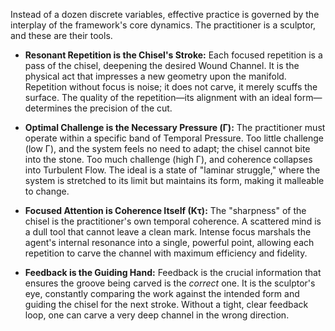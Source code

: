 Instead of a dozen discrete variables, effective practice is governed by the interplay of the framework's core dynamics. The practitioner is a sculptor, and these are their tools.

-   **Resonant Repetition is the Chisel's Stroke:** Each focused repetition is a pass of the chisel, deepening the desired Wound Channel. It is the physical act that impresses a new geometry upon the manifold. Repetition without focus is noise; it does not carve, it merely scuffs the surface. The quality of the repetition—its alignment with an ideal form—determines the precision of the cut.

-   **Optimal Challenge is the Necessary Pressure (Γ):** The practitioner must operate within a specific band of Temporal Pressure. Too little challenge (low Γ), and the system feels no need to adapt; the chisel cannot bite into the stone. Too much challenge (high Γ), and coherence collapses into Turbulent Flow. The ideal is a state of "laminar struggle," where the system is stretched to its limit but maintains its form, making it malleable to change.

-   **Focused Attention is Coherence Itself (Kτ):** The "sharpness" of the chisel is the practitioner's own temporal coherence. A scattered mind is a dull tool that cannot leave a clean mark. Intense focus marshals the agent's internal resonance into a single, powerful point, allowing each repetition to carve the channel with maximum efficiency and fidelity.

-   **Feedback is the Guiding Hand:** Feedback is the crucial information that ensures the groove being carved is the *correct* one. It is the sculptor's eye, constantly comparing the work against the intended form and guiding the chisel for the next stroke. Without a tight, clear feedback loop, one can carve a very deep channel in the wrong direction.